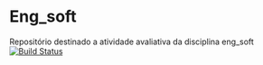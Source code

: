 # Eng_soft
Repositório destinado a atividade avaliativa da disciplina eng_soft 
[![Build Status](https://travis-ci.com/rhpessoa/Eng_soft.svg?branch=main)](https://travis-ci.com/rhpessoa/Eng_soft)
